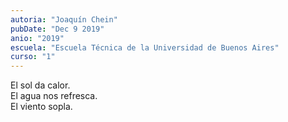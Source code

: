 ```yaml
---
autoria: "Joaquín Chein"
pubDate: "Dec 9 2019"
anio: "2019"
escuela: "Escuela Técnica de la Universidad de Buenos Aires"
curso: "1"
---
```


El sol da calor.\
El agua nos refresca.\
El viento sopla.
